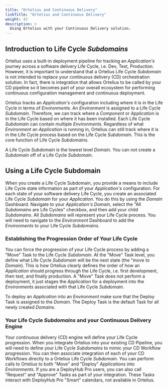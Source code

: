 ```yaml
---
title: "Ortelius and Continuous Delivery"
linkTitle: "Ortelius and Continuous Delivery"
weight: 42
description: >
  Using Ortelius with your Continuous Delivery solution.
---
```

## Introduction to Life Cycle _Subdomains_

Ortelius uses a built-in deployment pipeline for tracking an _Application's_ journey across a software delivery Life Cycle, i.e. Dev, Test, Production. However, it is important to understand that a Ortelius Life Cycle _Subdomain_ is not intended to replace your continuous delivery (CD) orchestration solution. In fact, there is integration that allows Ortelius to be called by your CD pipeline so it becomes part of your overall ecosystem for performing continuous configuration management and continuous deployment.

Ortelius tracks an _Application's_ configuration including where it is in the Life Cycle in terms of _Environments_.  An _Environment_ is assigned to a Life Cycle _Subdomain_. Therefore, we can track where a _Component_ or _Application_ is in the Life Cycle based on where it has been installed. Each Life Cycle _Subdomain_ can contain multiple _Environments_. Regardless of what _Environment_ an _Application_ is running in, Ortelius can still track where it is in the Life Cycle process based on the Life Cycle _Subdomain_. This is the core function of Life Cycle _Subdomains_.

A Life Cycle _Subdomain_ is the lowest level _Domain_.  You can not create a _Subdomain_ off of a Life Cycle _Subdomain_.

## Using a Life Cycle Subdomain

When you create a Life Cycle Subdomain, you provide a means to include Life Cycle state information as part of your _Application's_ configuration. For each state of your software delivery Life Cycle, you create an associated Life Cycle _Subdomain_ for your _Application_. You do this by using the _Domain_ Dashboard. Navigate to your _Application's_ _Domain_, select the  "All _Subdomains_ are Life Cycles" checkbox, and then add your child _Subdomains_.  All _Subdomains_ will represent your Life Cycle process. You will need to navigate to the _Environment_ Dashboard to add the _Environments_ to your Life Cycle _Subdomains_.

### Establishing the Progression Order of Your Life Cycle

You can force the progression of your Life Cycle process by adding a "Move" Task to the Life Cycle _Subdomain_.  At the "Move" Task level, you define what Life Cycle _Subdomain_ will be the next state (the "move to _Domain_). This is how Ortelius clearly defines the order of how an _Application_ should progress through the Life Cycle, i.e. first development, then test, and finally production. A "Move" Task does not perform a deployment, it just stages the _Application_ for a deployment into the _Environments_ associated with that Life Cycle _Subdomain_.

To deploy an _Application_ into an _Environment_ make sure that the Deploy Task is assigned to the _Domain_.  The Deploy Task is the default Task for all newly created _Domains_.

### Your Life Cycle _Subdomains_ and your Continuous Delivery Engine

Your continuous delivery (CD) engine will define your Life Cycle progression.  When you integrate Ortelius into your existing CD Pipeline, you will need to define your Life Cycle _Subdomains_ to mimic your CD Workflow progression. You can then associate integration of each of your CD Workflows directly to a Ortelius Life Cycle _Subdomain_. You can perform calls to Ortelius to both "Move" and "Deploy" _Applications_ into _Environments_.  If you are a DeployHub Pro users, you can also call "Request" and "Approve" Tasks as part of your integration. These Tasks interact with DeployHub Pro "Smart" calendars, not available in Ortelius.
